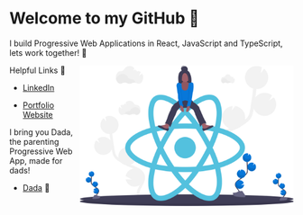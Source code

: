 # Welcome to my GitHub 👋
     
   
I build Progressive Web Applications in React, JavaScript and TypeScript, lets work together! :new_moon_with_face:

<img align="right" height="250" padding="20" margin="20" src="./undraw_react_y7wq.svg"> 
   
 
Helpful Links :link:
- [LinkedIn](https://www.linkedin.com/in/frank-mcnulty-591785151/)

- [Portfolio Website](https://mcnultydev.web.app/)

I bring you Dada, the parenting Progressive Web App, made for dads!

- [Dada](https://dada-da4d5.web.app/) :penguin:


 



 
